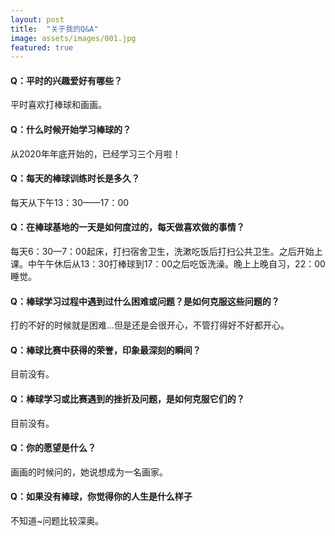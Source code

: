 ```yaml
---
layout: post
title:  "关于我的Q&A"
image: assets/images/001.jpg
featured: true
---
```


#### Q：平时的兴趣爱好有哪些？
平时喜欢打棒球和画画。

#### Q：什么时候开始学习棒球的？
从2020年年底开始的，已经学习三个月啦！

#### Q：每天的棒球训练时长是多久？
每天从下午13：30——17：00

#### Q：在棒球基地的一天是如何度过的，每天做喜欢做的事情？
每天6：30—7：00起床，打扫宿舍卫生，洗漱吃饭后打扫公共卫生。之后开始上课。中午午休后从13：30打棒球到17：00之后吃饭洗澡。晚上上晚自习，22：00睡觉。

#### Q：棒球学习过程中遇到过什么困难或问题？是如何克服这些问题的？
打的不好的时候就是困难...但是还是会很开心，不管打得好不好都开心。

#### Q：棒球比赛中获得的荣誉，印象最深刻的瞬间？
目前没有。

#### Q：棒球学习或比赛遇到的挫折及问题，是如何克服它们的？
目前没有。

#### Q：你的愿望是什么？
画画的时候问的，她说想成为一名画家。

#### Q：如果没有棒球，你觉得你的人生是什么样子
不知道~问题比较深奥。